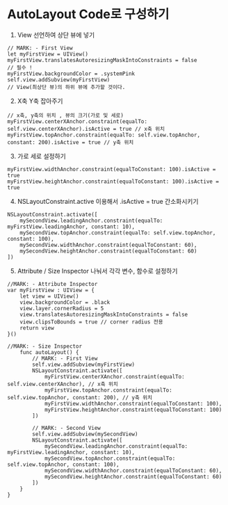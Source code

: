 <?xml version="1.0" encoding="UTF-8" standalone="no"?>
<document type="com.apple.InterfaceBuilder3.CocoaTouch.XIB" version="3.0" toolsVersion="13142" targetRuntime="iOS.CocoaTouch" propertyAccessControl="none" useAutolayout="YES" useTraitCollections="YES" useSafeAreas="YES" colorMatched="YES">
    <dependencies>
        <plugIn identifier="com.apple.InterfaceBuilder.IBCocoaTouchPlugin" version="12042"/>
    </dependencies>
    <objects>
        <placeholder placeholderIdentifier="IBFilesOwner" id="-1" userLabel="File's Owner"/>
        <placeholder placeholderIdentifier="IBFirstResponder" id="-2" customClass="UIResponder"/>
    </objects>
</document>

# AutoLayout Code로 구성하기

1. View 선언하여 상단 뷰에 넣기
```
// MARK: - First View
let myFirstView = UIView()
myFirstView.translatesAutoresizingMaskIntoConstraints = false
// 필수 !
myFirstView.backgroundColor = .systemPink
self.view.addSubview(myFirstView)
// View(최상단 뷰)의 하위 뷰에 추가할 것이다.
```

2. X축 Y축 잡아주기
```
// x축, y축의 위치 , 뷰의 크기(가로 및 세로)
myFirstView.centerXAnchor.constraint(equalTo: self.view.centerXAnchor).isActive = true // x축 위치
myFirstView.topAnchor.constraint(equalTo: self.view.topAnchor, constant: 200).isActive = true // y축 위치
```

3. 가로 세로 설정하기
```
myFirstView.widthAnchor.constraint(equalToConstant: 100).isActive = true
myFirstView.heightAnchor.constraint(equalToConstant: 100).isActive = true
```

4. NSLayoutConstraint.active 이용해서 .isActive = true 간소화시키기
```
NSLayoutConstraint.activate([
    mySecondView.leadingAnchor.constraint(equalTo: myFirstView.leadingAnchor, constant: 10),
    mySecondView.topAnchor.constraint(equalTo: self.view.topAnchor, constant: 100),
    mySecondView.widthAnchor.constraint(equalToConstant: 60),
    mySecondView.heightAnchor.constraint(equalToConstant: 60)
])
```
5. Attribute / Size Inspector 나눠서 각각 변수, 함수로 설정하기 
```
//MARK: - Attribute Inspector
var myFirstView : UIView = {
    let view = UIView()
    view.backgroundColor = .black
    view.layer.cornerRadius = 5
    view.translatesAutoresizingMaskIntoConstraints = false
    view.clipsToBounds = true // corner radius 전용
    return view
}() 
```

```
//MARK: - Size Inspector
    func autoLayout() {
        // MARK: - First View
        self.view.addSubview(myFirstView)
        NSLayoutConstraint.activate([
            myFirstView.centerXAnchor.constraint(equalTo: self.view.centerXAnchor), // x축 위치
            myFirstView.topAnchor.constraint(equalTo: self.view.topAnchor, constant: 200), // y축 위치
            myFirstView.widthAnchor.constraint(equalToConstant: 100),
            myFirstView.heightAnchor.constraint(equalToConstant: 100)
        ])
        
        // MARK: - Second View
        self.view.addSubview(mySecondView)
        NSLayoutConstraint.activate([
            mySecondView.leadingAnchor.constraint(equalTo: myFirstView.leadingAnchor, constant: 10),
            mySecondView.topAnchor.constraint(equalTo: self.view.topAnchor, constant: 100),
            mySecondView.widthAnchor.constraint(equalToConstant: 60),
            mySecondView.heightAnchor.constraint(equalToConstant: 60)
        ])
    }
}
```

